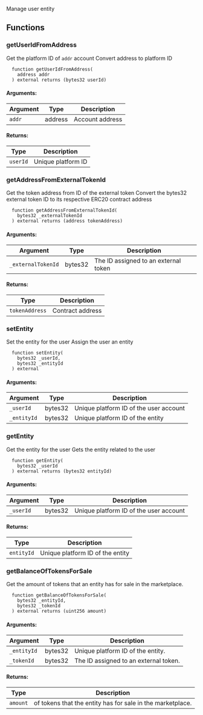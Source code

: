 Manage user entity
## Functions
### getUserIdFromAddress
Get the platform ID of `addr` account
Convert address to platform ID
```solidity
  function getUserIdFromAddress(
    address addr
  ) external returns (bytes32 userId)
```
#### Arguments:
| Argument | Type | Description |
| --- | --- | --- |
|`addr` | address | Account address
#### Returns:
| Type | Description |
| --- | --- |
|`userId` | Unique platform ID
### getAddressFromExternalTokenId
Get the token address from ID of the external token
Convert the bytes32 external token ID to its respective ERC20 contract address
```solidity
  function getAddressFromExternalTokenId(
    bytes32 _externalTokenId
  ) external returns (address tokenAddress)
```
#### Arguments:
| Argument | Type | Description |
| --- | --- | --- |
|`_externalTokenId` | bytes32 | The ID assigned to an external token
#### Returns:
| Type | Description |
| --- | --- |
|`tokenAddress` | Contract address
### setEntity
Set the entity for the user
Assign the user an entity
```solidity
  function setEntity(
    bytes32 _userId,
    bytes32 _entityId
  ) external
```
#### Arguments:
| Argument | Type | Description |
| --- | --- | --- |
|`_userId` | bytes32 | Unique platform ID of the user account
|`_entityId` | bytes32 | Unique platform ID of the entity
### getEntity
Get the entity for the user
Gets the entity related to the user
```solidity
  function getEntity(
    bytes32 _userId
  ) external returns (bytes32 entityId)
```
#### Arguments:
| Argument | Type | Description |
| --- | --- | --- |
|`_userId` | bytes32 | Unique platform ID of the user account
#### Returns:
| Type | Description |
| --- | --- |
|`entityId` | Unique platform ID of the entity
### getBalanceOfTokensForSale
Get the amount of tokens that an entity has for sale in the marketplace.
```solidity
  function getBalanceOfTokensForSale(
    bytes32 _entityId,
    bytes32 _tokenId
  ) external returns (uint256 amount)
```
#### Arguments:
| Argument | Type | Description |
| --- | --- | --- |
|`_entityId` | bytes32 |  Unique platform ID of the entity.
|`_tokenId` | bytes32 | The ID assigned to an external token.
#### Returns:
| Type | Description |
| --- | --- |
|`amount` | of tokens that the entity has for sale in the marketplace.
